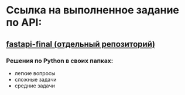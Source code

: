 # Ссылка на выполненное задание по API:
## [fastapi-final (отдельный репозиторий)](https://github.com/ExclusiveByGoD/fastapi)

### Решения по Python в своих папках:
- легкие вопросы
- сложные задачи
- средние задачи